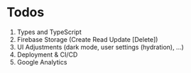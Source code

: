 # Todos

1. Types and TypeScript
2. Firebase Storage (Create Read Update [Delete])
5. UI Adjustments (dark mode, user settings (hydration), ...)
6. Deployment & CI/CD
7. Google Analytics
